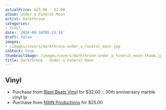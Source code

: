 ```yaml
---
actualPrice: $25.00 - 32.00
album: Under a Funeral Moon
artist: Darkthrone
categories:
- Vinyl
date: '2024-08-10T05:23:16'
draft: false
images:
- /images/covers/darkthrone-under_a_funeral_moon.jpg
inStock: true
thumbnailImage: /images/covers/darkthrone-under_a_funeral_moon-thumb.jpg
title: Darkthrone - Under a Funeral Moon
---
```


## Vinyl
* Purchase from [Blast Beats Vinyl](https://blastbeatsvinyl.com/products/darkthrone-under-a-funeral-moon-30th-anniversary-marble-vinyl-lp) for $32.00 :: 30th anniversary marble vinyl lp
* Purchase from [NWN Productions](http://shop.nwnprod.com/index.php?route=product/product&path=75&product_id=53687&sort=pd.name&order=ASC) for $25.00
